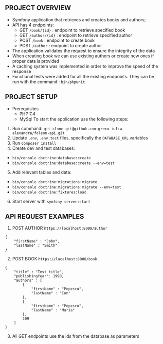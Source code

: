 ## PROJECT OVERVIEW
- Symfony application that retrieves and creates books and authors;
- API has 4 endpoints:
    - GET `/book/{id}` : endpoint to retrieve specified book
    - GET `/author/{id}` : endpoint to retrieve specified author
    - POST `/book` : endpoint to create book
    - POST `/author` : endpoint to create author
- The application validates the request to ensure the integrity of the data
- When creating book we can use existing authors or create new ones if proper data is provided
- A caching system was implemented in order to improve the speed of the response
- Functional tests were added for all the existing endpoints. They can be run with the command : `bin/phpunit`

## PROJECT SETUP
- Prerequisites
    - PHP 7.4
    - MySql
To start the application use the following steps:
1. Run command: `git clone git@github.com:grecu-iulia-alexandra/foleon-api.git`
2. Update `.env`, `.env.test` files, specifically the `DATABASE_URL` variables
3. Run `composer install`
4. Create dev and test databases:
- `bin/console doctrine:database:create`
- `bin/console doctrine:database:create --env=test`
5. Add relevant tables and data:
- `bin/console doctrine:migrations:migrate`
- `bin/console doctrine:migrations:migrate --env=test`
- `bin/console doctrine:fixtures:load`
6. Start server with `symfony server:start`

## API REQUEST EXAMPLES
1. POST AUTHOR
`https://localhost:8000/author`
```
{
    "firstName" : "John",
    "lastName" : "Smith"
}
```
2. POST BOOK
`https://localhost:8000/book`
```
{
    "title" : "Test title",
    "publishingYear": 1990,
    "authors" : [
        {
            "firstName" : "Popescu",
            "lastName" : "Ion"
        },
        {
            "firstName" : "Popescu",
            "lastName" : "Maria"
        },
        209
    ]
}
```
3. All GET endpoints use the ids from the database as parameters